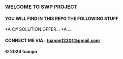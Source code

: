### WELCOME TO SWP PROJECT
#### YOU WILL FIND IN THIS REPO THE FOLLOWING STUFF

*A C# SOLUTION OFFER...
*A ...

#### CONNECT ME VIA : tuanpn12301@gmail.com
#### &#169; 2024 tuanpn